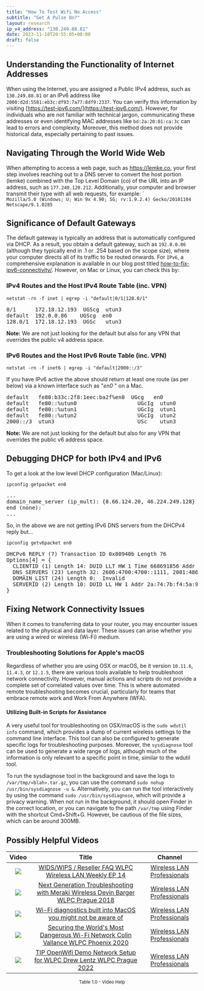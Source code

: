 ```yaml
---
title: "How To Test Wifi No Access"
subtitle: "Get A Pulse On?"
layout: research
ip_v4_address: "130.249.88.81"
date: 2023-11-18T20:55:05+00:00
draft: false
---
```


## Understanding the Functionality of Internet Addresses

When using the Internet, you are assigned a Public IPv4 address, such as ```130.249.88.81``` or an IPv6 address like ```2000:d2d:5581:eb3c:df93:7a77:8df9:2337```. You can verify this information by visiting [https://test-ipv6.com/](https://test-ipv6.com/). However, for individuals who are not familiar with technical jargon, communicating these addresses or even identifying MAC addresses like ```bd:2a:20:01:ca:3c``` can lead to errors and complexity. Moreover, this method does not provide historical data, especially pertaining to past issues.
## Navigating Through the World Wide Web

When attempting to access a web page, such as https://lemke.co, your first step involves reaching out to a DNS server to convert the host portion (lemke) combined with the Top Level Domain (co) of the URL into an IP address, such as ```177.240.120.212```. Additionally, your computer and browser transmit their type with all web requests, for example: `<br>```Mozilla/5.0 (Windows; U; Win 9x 4.90; SG; rv:1.9.2.4) Gecko/20101104 Netscape/9.1.0285```
## Significance of Default Gateways

The default gateway is typically an address that is automatically configured via DHCP. As a result, you obtain a default gateway, such as ```192.0.0.86``` (although they typically end in .1 or .254 based on the scope size), where your computer directs all of its traffic to be routed onwards. For ```IPv6```, a comprehensive explanation is available in our blog post titled [how-to-fix-ipv6-connectivity/](/blog/how-to-fix-ipv6-connectivity/). However, on Mac or Linux, you can check this by:
<br>
### IPv4 Routes and the Host IPv4 Route Table (inc. VPN)
```netstat -rn -f inet | egrep -i "default|0/1|128.0/1"```

<pre>
0/1      172.18.12.193  UGScg  utun3
default  192.0.0.86    UGScg  en0
128.0/1  172.18.12.193  UGSc   utun3</pre>

**Note:** We are not just looking for the default but also for any VPN that overrides the public v4 address space.

### IPv6 Routes and the Host IPv6 Route Table (inc. VPN)
```netstat -rn -f inet6 | egrep -i "default|2000::/3"```

If you have IPv6 active the above should return at least one route (as per below) via a known interface such as "_en0_ " on a Mac. 

<pre>
default   fe80:b33c:2f8:1eec:ba2f%en0  UGcg   en0
default   fe80::%utun0                   UGcIg  utun0
default   fe80::%utun1                   UGcIg  utun1
default   fe80::%utun2                   UGcIg  utun2
2000::/3  utun3                          USc    utun3</pre>

**Note:** We are not just looking for the default but also for any VPN that overrides the public v6 address space.
<br>

## Debugging DHCP for both IPv4 and IPv6

To get a look at the low level DHCP configuration (Mac/Linux): 

```ipconfig getpacket en0```

<pre>
...
domain_name_server (ip_mult): {8.66.124.20, 46.224.249.128}
end (none):
...</pre>

So, in the above we are not getting IPv6 DNS servers from the DHCPv4 reply but...

```ipconfig getv6packet en0```

<pre>
DHCPv6 REPLY (7) Transaction ID 0x80940b Length 76
Options[4] = {
  CLIENTID (1) Length 14: DUID LLT HW 1 Time 668691856 Addr bd:2a:20:01:ca:3c
  DNS_SERVERS (23) Length 32: 2606:4700:4700::1111, 2001:4860:4860::8844
  DOMAIN_LIST (24) Length 0:  Invalid
  SERVERID (2) Length 10: DUID LL HW 1 Addr 2a:74:7b:f4:5a:94
}</pre>




## Fixing Network Connectivity Issues

When it comes to transferring data to your router, you may encounter issues related to the physical and data layer. These issues can arise whether you are using a wired or wireless (Wi-Fi) medium.
### Troubleshooting Solutions for Apple's macOS

Regardless of whether you are using OSX or macOS, be it version ```10.11.6```, ```11.4.3```, or ```12.1.5```, there are various tools available to help troubleshoot network connectivity. However, manual actions and scripts do not provide a complete set of correlated values over time. This is where automated remote troubleshooting becomes crucial, particularly for teams that embrace remote work and Work From Anywhere (WFA).
#### Utilizing Built-in Scripts for Assistance

A very useful tool for troubleshooting on OSX/macOS is the ```sudo wdutil info``` command, which provides a dump of current wireless settings to the command line interface. This tool can also be configured to generate specific logs for troubleshooting purposes. Moreover, the ```sysdiagnose``` tool can be used to generate a wide range of logs, although much of the information is only relevant to a specific point in time, similar to the wdutil tool.

To run the sysdiagnose tool in the background and save the logs to ```/var/tmp/<blah>.tar.gz```, you can use the command ```sudo nohup /usr/bin/sysdiagnose -u &```. Alternatively, you can run the tool interactively by using the command ```sudo /usr/bin/sysdiagnose```, which will provide a privacy warning. When not run in the background, it should open Finder in the correct location, or you can navigate to the path ```/var/tmp``` using Finder with the shortcut Cmd+Shift+G. However, be cautious of the file sizes, which can be around 300MB.
## Possibly Helpful Videos

<link href="/plugins/lity/css/lity.min.css" rel="stylesheet">
<script src="/plugins/lity/js/lity.min.js"></script>
<div class="table1-start"></div>

|Video | Title | Channel |
| :---: | :---: | :---: |
|<a href="https://www.youtube.com/watch?v=Xf7gieMiqGU" data-lity><img src="https://i.ytimg.com/vi/Xf7gieMiqGU/default.jpg" class="img-fluid"></a>|<a href="https://www.youtube.com/watch?v=Xf7gieMiqGU" data-lity>WIDS/WIPS / Reseller FAQ   WLPC Wireless LAN Weekly EP 14</a>|<a target="_blank" href="https://www.youtube.com/channel/UCIzBSS46vcqhwmBZ7ZpY-yg" >Wireless LAN Professionals</a>|
|<a href="https://www.youtube.com/watch?v=ZRZhgniImZM" data-lity><img src="https://i.ytimg.com/vi/ZRZhgniImZM/default.jpg" class="img-fluid"></a>|<a href="https://www.youtube.com/watch?v=ZRZhgniImZM" data-lity>Next Generation Troubleshooting with Meraki Wireless   Devin Barger   WLPC Prague 2018</a>|<a target="_blank" href="https://www.youtube.com/channel/UCIzBSS46vcqhwmBZ7ZpY-yg" >Wireless LAN Professionals</a>|
|<a href="https://www.youtube.com/watch?v=kBEcRYe9gRw" data-lity><img src="https://i.ytimg.com/vi/kBEcRYe9gRw/default.jpg" class="img-fluid"></a>|<a href="https://www.youtube.com/watch?v=kBEcRYe9gRw" data-lity>Wi-Fi diagnostics built into MacOS you might not be aware of</a>|<a target="_blank" href="https://www.youtube.com/channel/UCIzBSS46vcqhwmBZ7ZpY-yg" >Wireless LAN Professionals</a>|
|<a href="https://www.youtube.com/watch?v=hZ2RBmOz8RE" data-lity><img src="https://i.ytimg.com/vi/hZ2RBmOz8RE/default.jpg" class="img-fluid"></a>|<a href="https://www.youtube.com/watch?v=hZ2RBmOz8RE" data-lity>Securing the World&#39;s Most Dangerous Wi-Fi Network   Colin Vallance   WLPC Phoenix 2020</a>|<a target="_blank" href="https://www.youtube.com/channel/UCIzBSS46vcqhwmBZ7ZpY-yg" >Wireless LAN Professionals</a>|
|<a href="https://www.youtube.com/watch?v=IDWliQnBNYM" data-lity><img src="https://i.ytimg.com/vi/IDWliQnBNYM/default.jpg" class="img-fluid"></a>|<a href="https://www.youtube.com/watch?v=IDWliQnBNYM" data-lity>TIP OpenWifi Demo Network Setup for WLPC   Drew Lentz   WLPC Prague 2022</a>|<a target="_blank" href="https://www.youtube.com/channel/UCIzBSS46vcqhwmBZ7ZpY-yg" >Wireless LAN Professionals</a>|

<center><small>Table 1.0 - Video Help</small></center>
 <br>
<div class="table1-end"></div>
<script type="text/javascript">
(function() {
    $('div.table1-start').nextUntil('div.table1-end', 'table').addClass('table thead-dark table-striped table-responsive rounded').attr('id', 't1');
    $('#t1').find('thead').addClass('thead-dark');
})();
</script>
